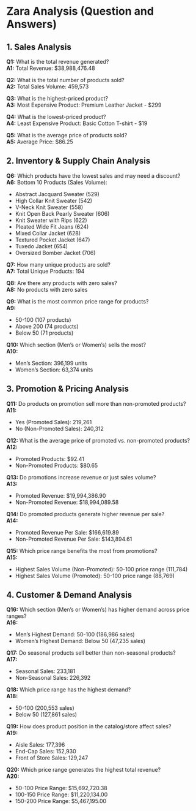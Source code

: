 # Zara Analysis (Question and Answers)

## 1. Sales Analysis
**Q1:** What is the total revenue generated?  
**A1:** Total Revenue: $38,988,476.48  

**Q2:** What is the total number of products sold?  
**A2:** Total Sales Volume: 459,573  

**Q3:** What is the highest-priced product?  
**A3:** Most Expensive Product: Premium Leather Jacket - $299  

**Q4:** What is the lowest-priced product?  
**A4:** Least Expensive Product: Basic Cotton T-shirt - $19  

**Q5:** What is the average price of products sold?  
**A5:** Average Price: $86.25  

## 2. Inventory & Supply Chain Analysis
**Q6:** Which products have the lowest sales and may need a discount?  
**A6:** Bottom 10 Products (Sales Volume):
- Abstract Jacquard Sweater (529)
- High Collar Knit Sweater (542)
- V-Neck Knit Sweater (558)
- Knit Open Back Pearly Sweater (606)
- Knit Sweater with Rips (622)
- Pleated Wide Fit Jeans (624)
- Mixed Collar Jacket (628)
- Textured Pocket Jacket (647)
- Tuxedo Jacket (654)
- Oversized Bomber Jacket (706)

**Q7:** How many unique products are sold?  
**A7:** Total Unique Products: 194  

**Q8:** Are there any products with zero sales?  
**A8:** No products with zero sales  

**Q9:** What is the most common price range for products?  
**A9:** 
- 50-100 (107 products)
- Above 200 (74 products)
- Below 50 (71 products)

**Q10:** Which section (Men’s or Women’s) sells the most?  
**A10:** 
- Men’s Section: 396,199 units  
- Women’s Section: 63,374 units  

## 3. Promotion & Pricing Analysis
**Q11:** Do products on promotion sell more than non-promoted products?  
**A11:** 
- Yes (Promoted Sales): 219,261  
- No (Non-Promoted Sales): 240,312  

**Q12:** What is the average price of promoted vs. non-promoted products?  
**A12:** 
- Promoted Products: $92.41  
- Non-Promoted Products: $80.65  

**Q13:** Do promotions increase revenue or just sales volume?  
**A13:** 
- Promoted Revenue: $19,994,386.90  
- Non-Promoted Revenue: $18,994,089.58  

**Q14:** Do promoted products generate higher revenue per sale?  
**A14:** 
- Promoted Revenue Per Sale: $166,619.89  
- Non-Promoted Revenue Per Sale: $143,894.61  

**Q15:** Which price range benefits the most from promotions?  
**A15:** 
- Highest Sales Volume (Non-Promoted): 50-100 price range (111,784)  
- Highest Sales Volume (Promoted): 50-100 price range (88,769)  

## 4. Customer & Demand Analysis
**Q16:** Which section (Men’s or Women’s) has higher demand across price ranges?  
**A16:** 
- Men’s Highest Demand: 50-100 (186,986 sales)  
- Women’s Highest Demand: Below 50 (47,235 sales)  

**Q17:** Do seasonal products sell better than non-seasonal products?  
**A17:** 
- Seasonal Sales: 233,181  
- Non-Seasonal Sales: 226,392  

**Q18:** Which price range has the highest demand?  
**A18:** 
- 50-100 (200,553 sales)  
- Below 50 (127,861 sales)  

**Q19:** How does product position in the catalog/store affect sales?  
**A19:** 
- Aisle Sales: 177,396  
- End-Cap Sales: 152,930  
- Front of Store Sales: 129,247  

**Q20:** Which price range generates the highest total revenue?  
**A20:** 
- 50-100 Price Range: $15,692,720.38  
- 100-150 Price Range: $11,220,134.00  
- 150-200 Price Range: $5,467,195.00  
